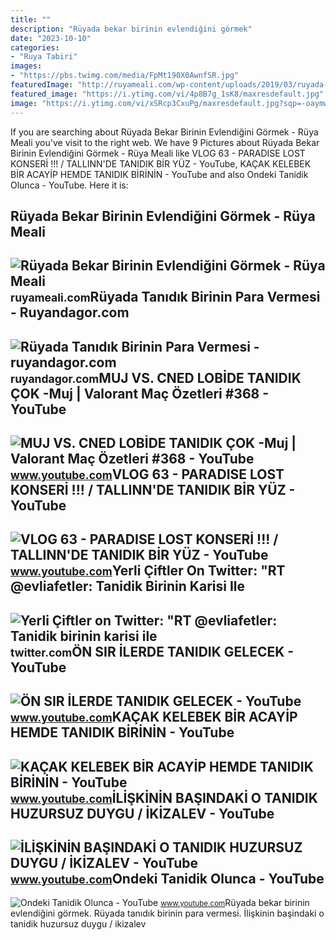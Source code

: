 ```yaml
---
title: ""
description: "Rüyada bekar birinin evlendiğini görmek"
date: "2023-10-10"
categories:
- "Ruya Tabiri"
images:
- "https://pbs.twimg.com/media/FpMt190X0AwnfSR.jpg"
featuredImage: "http://ruyameali.com/wp-content/uploads/2019/03/ruyada-bekar-birinin-evlendigini-dugun-yaptigini-gormek-1140x760.jpg"
featured_image: "https://i.ytimg.com/vi/4p8B7g_1sK8/maxresdefault.jpg"
image: "https://i.ytimg.com/vi/xSRcp3CxuPg/maxresdefault.jpg?sqp=-oaymwEmCIAKENAF8quKqQMa8AEB-AHUBoAC4AOKAgwIABABGD0gEyh_MA8=&amp;rs=AOn4CLAp5W-F5p4Ujw_IhYCz6TpkuGML_g"
---
```


If you are searching about Rüyada Bekar Birinin Evlendiğini Görmek - Rüya Meali you've visit to the right web. We have 9 Pictures about Rüyada Bekar Birinin Evlendiğini Görmek - Rüya Meali like VLOG 63 - PARADISE LOST KONSERİ !!! / TALLINN'DE TANIDIK BİR YÜZ - YouTube, KAÇAK KELEBEK BİR ACAYİP HEMDE TANIDIK BİRİNİN - YouTube and also Ondeki Tanidik Olunca - YouTube. Here it is:

Rüyada Bekar Birinin Evlendiğini Görmek - Rüya Meali
----------------------------------------------------

 ![Rüyada Bekar Birinin Evlendiğini Görmek - Rüya Meali](http://ruyameali.com/wp-content/uploads/2019/03/ruyada-bekar-birinin-evlendigini-dugun-yaptigini-gormek-1140x760.jpg) <small>ruyameali.com</small>Rüyada Tanıdık Birinin Para Vermesi - Ruyandagor.com
----------------------------------------------------

 ![Rüyada Tanıdık Birinin Para Vermesi - ruyandagor.com](https://images.ruyandagor.com/2017/05/tanidik-birinin-para-vermesi-1534.jpg) <small>ruyandagor.com</small>MUJ VS. CNED LOBİDE TANIDIK ÇOK -Muj | Valorant Maç Özetleri #368 - YouTube
---------------------------------------------------------------------------

 ![MUJ VS. CNED LOBİDE TANIDIK ÇOK -Muj | Valorant Maç Özetleri #368 - YouTube](https://i.ytimg.com/vi/kAZAXz5_G8w/maxresdefault.jpg) <small>www.youtube.com</small>VLOG 63 - PARADISE LOST KONSERİ !!! / TALLINN'DE TANIDIK BİR YÜZ - YouTube
--------------------------------------------------------------------------

 ![VLOG 63 - PARADISE LOST KONSERİ !!! / TALLINN'DE TANIDIK BİR YÜZ - YouTube](https://i.ytimg.com/vi/g5LHPB8PVR8/maxresdefault.jpg) <small>www.youtube.com</small>Yerli Çiftler On Twitter: "RT @evliafetler: Tanidik Birinin Karisi Ile
----------------------------------------------------------------------

 ![Yerli Çiftler on Twitter: "RT @evliafetler: Tanidik birinin karisi ile](https://pbs.twimg.com/media/FpMt190X0AwnfSR.jpg) <small>twitter.com</small>ÖN SIR İLERDE TANIDIK GELECEK - YouTube
---------------------------------------

 ![ÖN SIR İLERDE TANIDIK GELECEK - YouTube](https://i.ytimg.com/vi/xSRcp3CxuPg/maxresdefault.jpg?sqp=-oaymwEmCIAKENAF8quKqQMa8AEB-AHUBoAC4AOKAgwIABABGD0gEyh_MA8=&rs=AOn4CLAp5W-F5p4Ujw_IhYCz6TpkuGML_g) <small>www.youtube.com</small>KAÇAK KELEBEK BİR ACAYİP HEMDE TANIDIK BİRİNİN - YouTube
--------------------------------------------------------

 ![KAÇAK KELEBEK BİR ACAYİP HEMDE TANIDIK BİRİNİN - YouTube](https://i.ytimg.com/vi/4p8B7g_1sK8/maxresdefault.jpg) <small>www.youtube.com</small>İLİŞKİNİN BAŞINDAKİ O TANIDIK HUZURSUZ DUYGU / İKİZALEV - YouTube
-----------------------------------------------------------------

 ![İLİŞKİNİN BAŞINDAKİ O TANIDIK HUZURSUZ DUYGU / İKİZALEV - YouTube](https://i.ytimg.com/vi/0LKM6rilL6g/maxresdefault.jpg?sqp=-oaymwEmCIAKENAF8quKqQMa8AEB-AGMAoAC4AOKAgwIABABGGUgWihVMA8=&rs=AOn4CLDeoU3HktOSpq59C6knQ2FWfHDsoQ) <small>www.youtube.com</small>Ondeki Tanidik Olunca - YouTube
-------------------------------

 ![Ondeki Tanidik Olunca - YouTube](https://i.ytimg.com/vi/G1jwkJev5pQ/maxres2.jpg?sqp=-oaymwEoCIAKENAF8quKqQMcGADwAQH4AYwCgALgA4oCDAgAEAEYEyAUKH8wDw==&rs=AOn4CLCmlihUH7FoE6r7BCB1qPqIwmSFLA) <small>www.youtube.com</small>Rüyada bekar birinin evlendiğini görmek. Rüyada tanıdık birinin para vermesi. İli̇şki̇ni̇n başindaki̇ o tanidik huzursuz duygu / i̇ki̇zalev
